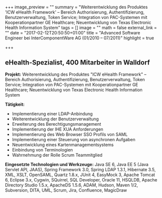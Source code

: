 +++
image_preview = ""
summary = "Weiterentwicklung des Produktes 'ICW eHealth Framework' – Bereich Authorisierung, Authentifizierung, Benutzerverwaltung, Token Service; Integration von PAC-Systemen mit Kooperationpartner GE Healthcare; Neuentwicklung von Texas Electronic Health Information System"
tags = []
image = ""
math = false
external_link = ""
date = "2017-02-12T20:50:50+01:00"
title = "Advanced Software Engineer bei InterComponentWare AG (01/2010 – 07/2011)"
highlight = true

+++

## eHealth-Spezialist, 400 Mitarbeiter in Walldorf

**Projekt:** Weiterentwicklung des Produktes "ICW eHealth Framework" – Bereich Authorisierung, Authentifizierung, Benutzerverwaltung, Token Service; Integration von PAC-Systemen mit Kooperationpartner GE Healthcare; Neuentwicklung von Texas Electronic Health Information System

**Tätigkeit:**

* Implementierung einer LDAP-Anbindung
* Weiterentwicklung der Benutzerverwaltung
* Erweiterung des Berechtigungsmanagement
* Implementierung der IHE XUA Anforderungen
* Implementierung des Web Browser SSO Profils von SAML
* Implementierung einer Steuerung von asynchronen Aufgaben
* Neuentwicklung eines Kartenmanagementsystems
* Einbindung von Terminologien
* Wahrnehmung der Rolle Scrum Teammitglied

**Eingesetzte Technologien und Werkzeuge:**  Java SE 6, Java EE 5 (Java Servlet API, JAAS), Spring Framework 3.0, Spring LDAP 1.3.1, Hibernate 3.5, XML, XSLT, OpenSAML, Quartz 1.8.x, JUnit 4, EasyMock 3, Apache Tomcat 6, Eclipse 3.x, Cygwin, SQuirrel, SQL Developer, Oracle 11, HSQLDB, Apache Directory Studio 1.5.x, ApacheDS 1.5.6, ADAM, Hudson, Maven 1/2, Subversion, DITA, UML, Scrum, Jira, Confluence, MagicDraw
